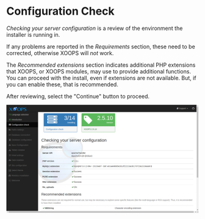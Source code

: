 # ​Configuration Check​

_Checking your server configuration_ is a review of the environment the installer is running in.

If any problems are reported in the _Requirements_ section, these need to be corrected, otherwise XOOPS will _not_ work.

The _Recommended extensions_ section indicates additional PHP extensions that XOOPS, or XOOPS modules, may use to provide additional functions. You can proceed with the install, even if extensions are not available. But, if you can enable these, that is recommended.

After reviewing, select the "Continue" button to proceed.

![XOOPS Installer Configuration Check](../../.gitbook/assets/installer-03.png)

